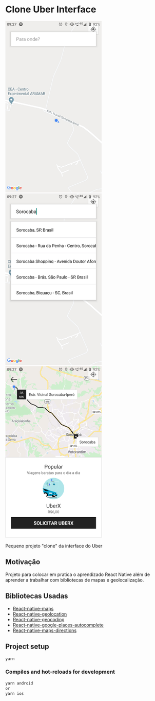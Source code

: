 # Clone Uber Interface
 <div class="row">
  <div class="column">
    <img src="/Screenshot_20201104-092703.png" alt="screenshot" width="300"/>
    <img src="/Screenshot_20201104-092717.png" alt="screenshot" width="300"/>
    <img src="/Screenshot_20201104-092737.png" alt="screenshot" width="300"/>
  </div>
</div> 

Pequeno projeto "clone" da interface do Uber

## Motivação
Projeto para colocar em pratica o aprendizado React Native além de aprender a trabalhar com bibliotecas de mapas e geolocalização.

## Bibliotecas Usadas
* [React-native-maps](https://github.com/react-native-maps/react-native-maps)
* [React-native-geolocation](https://github.com/react-native-geolocation/react-native-geolocation)
* [React-native-geocoding](https://github.com/marlove/react-native-geocoding#readme)
* [React-native-google-places-autocomplete](https://github.com/FaridSafi/react-native-google-places-autocomplete)
* [React-native-maps-directions](https://github.com/bramus/react-native-maps-directions)

## Project setup
```
yarn
```

### Compiles and hot-reloads for development
```
yarn android
or
yarn ios
```
